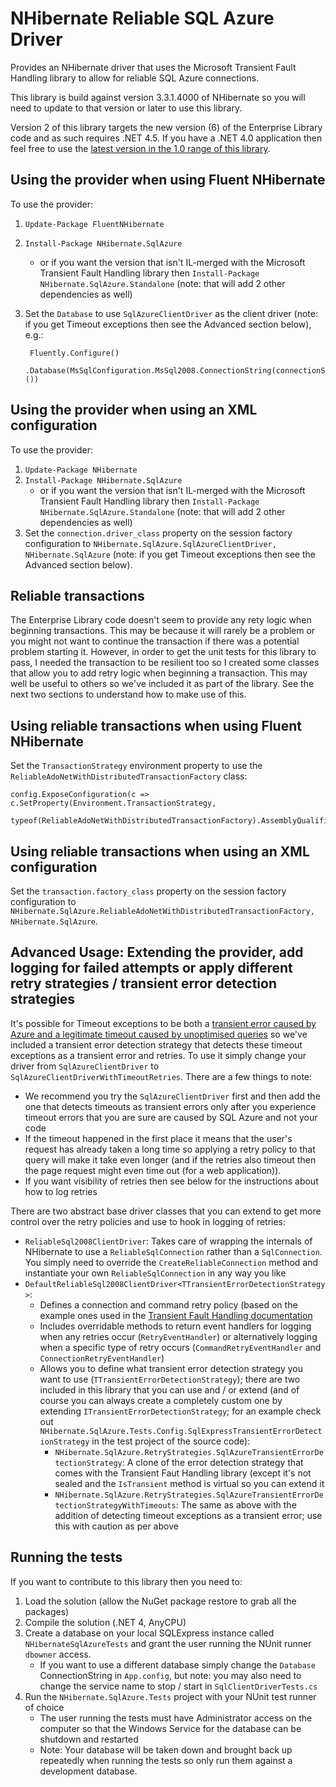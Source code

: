 ﻿NHibernate Reliable SQL Azure Driver
====================================

Provides an NHibernate driver that uses the Microsoft Transient Fault Handling library to allow for reliable SQL Azure connections.

This library is build against version 3.3.1.4000 of NHibernate so you will need to update to that version or later to use this library.

Version 2 of this library targets the new version (6) of the Enterprise Library code and as such requires .NET 4.5. If you have a .NET 4.0 application then feel free to use the [latest version in the 1.0 range of this library](https://www.nuget.org/packages/NHibernate.SqlAzure/1.0.0.37).

Using the provider when using Fluent NHibernate
-----------------------------------------------

To use the provider:

1. `Update-Package FluentNHibernate`
2. `Install-Package NHibernate.SqlAzure`
	* or if you want the version that isn't IL-merged with the Microsoft Transient Fault Handling library then `Install-Package NHibernate.SqlAzure.Standalone` (note: that will add 2 other dependencies as well)
3. Set the `Database` to use `SqlAzureClientDriver` as the client driver (note: if you get Timeout exceptions then see the Advanced section below), e.g.:

        Fluently.Configure()
            .Database(MsSqlConfiguration.MsSql2008.ConnectionString(connectionString).Driver<SqlAzureClientDriver>())

Using the provider when using an XML configuration
--------------------------------------------------

To use the provider:

1. `Update-Package NHibernate`
2. `Install-Package NHibernate.SqlAzure`
	* or if you want the version that isn't IL-merged with the Microsoft Transient Fault Handling library then `Install-Package NHibernate.SqlAzure.Standalone` (note: that will add 2 other dependencies as well)
3. Set the `connection.driver_class` property on the session factory configuration to `NHibernate.SqlAzure.SqlAzureClientDriver, NHibernate.SqlAzure`  (note: if you get Timeout exceptions then see the Advanced section below).

Reliable transactions
---------------------

The Enterprise Library code doesn't seem to provide any rety logic when beginning transactions. This may be because it will rarely be a problem or you might not want to continue the transaction if there was a potential problem starting it. However, in order to get the unit tests for this library to pass, I needed the transaction to be resilient too so I created some classes that allow you to add retry logic when beginning a transaction. This may well be useful to others so we've included it as part of the library. See the next two sections to understand how to make use of this.

Using reliable transactions when using Fluent NHibernate
--------------------------------------------------------

Set the `TransactionStrategy` environment property to use the `ReliableAdoNetWithDistributedTransactionFactory` class:

	config.ExposeConfiguration(c => c.SetProperty(Environment.TransactionStrategy,
		typeof(ReliableAdoNetWithDistributedTransactionFactory).AssemblyQualifiedName));

Using reliable transactions when using an XML configuration
-----------------------------------------------------------

Set the `transaction.factory_class` property on the session factory configuration to `NHibernate.SqlAzure.ReliableAdoNetWithDistributedTransactionFactory, NHibernate.SqlAzure`.

Advanced Usage: Extending the provider, add logging for failed attempts or apply different retry strategies / transient error detection strategies
----------------------------------------------------------------------------------------------------------------------------------

It's possible for Timeout exceptions to be both a [transient error caused by Azure and a legitimate timeout caused by unoptimised queries](http://social.msdn.microsoft.com/Forums/en-US/ssdsgetstarted/thread/7a50985d-92c2-472f-9464-a6591efec4b3/) so we've included a transient error detection strategy that detects these timeout exceptions as a transient error and retries. To use it simply change your driver from `SqlAzureClientDriver` to `SqlAzureClientDriverWithTimeoutRetries`. There are a few things to note:

* We recommend you try the `SqlAzureClientDriver` first and then add the one that detects timeouts as transient errors only after you experience timeout errors that you are sure are caused by SQL Azure and not your code
* If the timeout happened in the first place it means that the user's request has already taken a long time so applying a retry policy to that query will make it take even longer (and if the retries also timeout then the page request might even time out (for a web application)).
* If you want visibility of retries then see below for the instructions about how to log retries

There are two abstract base driver classes that you can extend to get more control over the retry policies and use to hook in logging of retries:

* `ReliableSql2008ClientDriver`: Takes care of wrapping the internals of NHibernate to use a `ReliableSqlConnection` rather than a `SqlConnection`. You simply need to override the `CreateReliableConnection` method and instantiate your own `ReliableSqlConnection` in any way you like
* `DefaultReliableSql2008ClientDriver<TTransientErrorDetectionStrategy>`:
	* Defines a connection and command retry policy (based on the example ones used in the [Transient Fault Handling documentation](http://msdn.microsoft.com/en-us/library/hh680900.aspx)
	* Includes overridable methods to return event handlers for logging when any retries occur (`RetryEventHandler`) or alternatively logging when a specific type of retry occurs (`CommandRetryEventHandler` and `ConnectionRetryEventHandler`)
	* Allows you to define what transient error detection strategy you want to use (`TTransientErrorDetectionStrategy`); there are two included in this library that you can use and / or extend (and of course you can always create a completely custom one by extending `ITransientErrorDetectionStrategy`; for an example check out `NHibernate.SqlAzure.Tests.Config.SqlExpressTransientErrorDetectionStrategy` in the test project of the source code):
		* `NHibernate.SqlAzure.RetryStrategies.SqlAzureTransientErrorDetectionStrategy`: A clone of the error detection strategy that comes with the Transient Faut Handling library (except it's not sealed and the `IsTransient` method is virtual so you can extend it
		* `NHibernate.SqlAzure.RetryStrategies.SqlAzureTransientErrorDetectionStrategyWithTimeouts`: The same as above with the addition of detecting timeout exceptions as a transient error; use this with caution as per above

Running the tests
-----------------

If you want to contribute to this library then you need to:

1. Load the solution (allow the NuGet package restore to grab all the packages)
2. Compile the solution (.NET 4, AnyCPU)
3. Create a database on your local SQLExpress instance called `NHibernateSqlAzureTests` and grant the user running the NUnit runner `dbowner` access.
    * If you want to use a different database simply change the `Database` ConnectionString in `App.config`, but note: you may also need to change the service name to stop / start in `SqlClientDriverTests.cs`
4. Run the `NHibernate.SqlAzure.Tests` project with your NUnit test runner of choice
    * The user running the tests must have Administrator access on the computer so that the Windows Service for the database can be shutdown and restarted
	* Note: Your database will be taken down and brought back up repeatedly when running the tests so only run them against a development database.
